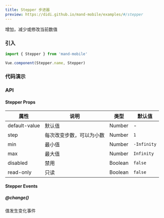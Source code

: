 ```yaml
---
title: Stepper 步进器
preview: https://didi.github.io/mand-mobile/examples/#/stepper
---
```


增加，减少或修改当前数值

### 引入

```javascript
import { Stepper } from 'mand-mobile'

Vue.component(Stepper.name, Stepper)
```

### 代码演示
<!-- DEMO -->

### API

#### Stepper Props
属性    | 说明 | 类型 | 默认值
---------|------|--------|----
default-value |默认值| Number|-
step|每次改变步数，可以为小数|Number|`1`
min|最小值|Number|`-Infinity`
max|最大值|Number|`Infinity`
disabled|禁用| Boolean|`false`
read-only|只读| Boolean|`false`

#### Stepper Events

##### @change()
值发生变化事件
